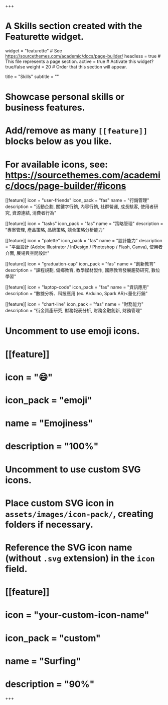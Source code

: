 +++
# A Skills section created with the Featurette widget.
widget = "featurette"  # See https://sourcethemes.com/academic/docs/page-builder/
headless = true  # This file represents a page section.
active = true  # Activate this widget? true/false
weight = 20  # Order that this section will appear.

title = "Skills"
subtitle = ""

# Showcase personal skills or business features.
# 
# Add/remove as many `[[feature]]` blocks below as you like.
# 
# For available icons, see: https://sourcethemes.com/academic/docs/page-builder/#icons

[[feature]]
  icon = "user-friends"
  icon_pack = "fas"
  name = "行銷管理"
  description = "活動企劃, 關鍵字行銷, 內容行銷, 社群營運, 成長駭客, 使用者研究, 資源連結, 消費者行為"
  
[[feature]]
  icon = "tasks"
  icon_pack = "fas"
  name = "策略管理"
  description = "專案管理, 產品策略, 品牌策略, 競合策略分析能力"  
  
[[feature]]
  icon = "palette"
  icon_pack = "fas"
  name = "設計能力"
  description = "平面設計 (Adobe Illustrator / InDesign / Photoshop / Flash, Canva), 使用者介面, 展場與空間設計"
  
[[feature]]
  icon = "graduation-cap"
  icon_pack = "fas"
  name = "創新教育"
  description = "課程規劃, 偏鄉教育, 教學媒材製作, 國際教育發展趨勢研究, 數位學習"

[[feature]]
  icon = "laptop-code"
  icon_pack = "fas"
  name = "資訊應用"
  description = "數據分析、科技應用 (ex. Arduino, Spark AR)<量化行銷"
  
[[feature]]
  icon = "chart-line"
  icon_pack = "fas"
  name = "財務能力"
  description = "衍金資產研究, 財務報表分析, 財務金融創新, 財務管理"

# Uncomment to use emoji icons.
# [[feature]]
#  icon = ":smile:"
#  icon_pack = "emoji"
#  name = "Emojiness"
#  description = "100%"  

# Uncomment to use custom SVG icons.
# Place custom SVG icon in `assets/images/icon-pack/`, creating folders if necessary.
# Reference the SVG icon name (without `.svg` extension) in the `icon` field.
# [[feature]]
#  icon = "your-custom-icon-name"
#  icon_pack = "custom"
#  name = "Surfing"
#  description = "90%"

+++
